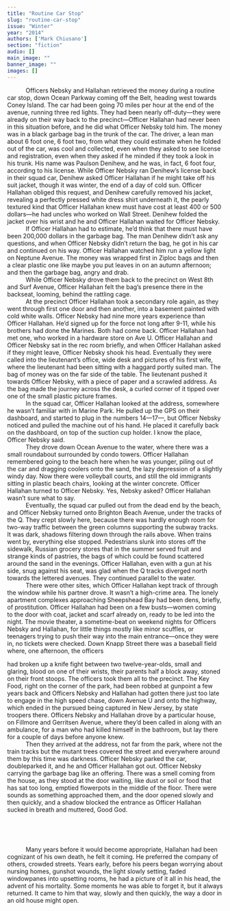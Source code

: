 ```yaml
---
title: "Routine Car Stop"
slug: "routine-car-stop"
issue: "Winter"
year: "2014"
authors: ['Mark Chiusano']
section: "fiction"
audio: []
main_image: ""
banner_image: ""
images: []
---
```

           Officers Nebsky and Hallahan retrieved the money during a routine car stop, down Ocean Parkway coming off the Belt, heading west towards Coney Island. The car had been going 70 miles per hour at the end of the avenue, running three red lights. They had been nearly off-duty—they were already on their way back to the precinct—Officer Hallahan had never been in this situation before, and he did what Officer Nebsky told him. The money was in a black garbage bag in the trunk of the car. The driver, a lean man about 6 foot one, 6 foot two, from what they could estimate when he folded out of the car, was cool and collected, even when they asked to see license and registration, even when they asked if he minded if they took a look in his trunk. His name was Paulson Denihew, and he was, in fact, 6 foot four, according to his license. While Officer Nebsky ran Denihew’s license back in their squad car, Denihew asked Officer Hallahan if he might take off his suit jacket, though it was winter, the end of a day of cold sun. Officer Hallahan obliged this request, and Denihew carefully removed his jacket, revealing a perfectly pressed white dress shirt underneath it, the pearly textured kind that Officer Hallahan knew must have cost at least 400 or 500 dollars—he had uncles who worked on Wall Street. Denihew folded the jacket over his wrist and he and Officer Hallahan waited for Officer Nebsky.  
            If Officer Hallahan had to estimate, he’d think that there must have been 200,000 dollars in the garbage bag. The man Denihew didn’t ask any questions, and when Officer Nebsky didn’t return the bag, he got in his car and continued on his way. Officer Hallahan watched him run a yellow light on Neptune Avenue. The money was wrapped first in Ziploc bags and then a clear plastic one like maybe you put leaves in on an autumn afternoon; and then the garbage bag, angry and drab.  
            While Officer Nebsky drove them back to the precinct on West 8th and Surf Avenue, Officer Hallahan felt the bag’s presence there in the backseat, looming, behind the rattling cage.  
            At the precinct Officer Hallahan took a secondary role again, as they went through first one door and then another, into a basement painted with cold white walls. Officer Nebsky had nine more years experience than Officer Hallahan. He’d signed up for the force not long after 9-11, while his brothers had done the Marines. Both had come back. Officer Hallahan had met one, who worked in a hardware store on Ave U. Officer Hallahan and Officer Nebsky sat in the rec room briefly, and when Officer Hallahan asked if they might leave, Officer Nebsky shook his head. Eventually they were called into the lieutenant’s office, wide desk and pictures of his first wife, where the lieutenant had been sitting with a haggard portly suited man. The bag of money was on the far side of the table. The lieutenant pushed it towards Officer Nebsky, with a piece of paper and a scrawled address. As the bag made the journey across the desk, a curled corner of it tipped over one of the small plastic picture frames.  
            In the squad car, Officer Hallahan looked at the address, somewhere he wasn’t familiar with in Marine Park. He pulled up the GPS on their dashboard, and started to plug in the numbers 14—17—, but Officer Nebsky noticed and pulled the machine out of his hand. He placed it carefully back on the dashboard, on top of the suction cup holder. I know the place, Officer Nebsky said.  
            They drove down Ocean Avenue to the water, where there was a small roundabout surrounded by condo towers. Officer Hallahan remembered going to the beach here when he was younger, piling out of the car and dragging coolers onto the sand, the lazy depression of a slightly windy day. Now there were volleyball courts, and still the old immigrants sitting in plastic beach chairs, looking at the winter concrete. Officer Hallahan turned to Officer Nebsky. Yes, Nebsky asked? Officer Hallahan wasn’t sure what to say.  
            Eventually, the squad car pulled out from the dead end by the beach, and Officer Nebsky turned onto Brighton Beach Avenue, under the tracks of the Q. They crept slowly here, because there was hardly enough room for two-way traffic between the green columns supporting the subway tracks. It was dark, shadows filtering down through the rails above. When trains went by, everything else stopped. Pedestrians slunk into stores off the sidewalk, Russian grocery stores that in the summer served fruit and strange kinds of pastries, the bags of which could be found scattered around the sand in the evenings. Officer Hallahan, even with a gun at his side, snug against his seat, was glad when the Q tracks diverged north towards the lettered avenues. They continued parallel to the water.  
            There were other sites, which Officer Hallahan kept track of through the window while his partner drove. It wasn’t a high-crime area. The lonely apartment complexes approaching Sheepshead Bay had been dens, briefly, of prostitution. Officer Hallahan had been on a few busts—women coming to the door with coat, jacket and scarf already on, ready to be led into the night. The movie theater, a sometime-beat on weekend nights for Officers Nebsky and Hallahan, for little things mostly like minor scuffles, or teenagers trying to push their way into the main entrance—once they were in, no tickets were checked. Down Knapp Street there was a baseball field where, one afternoon, the officers

had broken up a knife fight between two twelve-year-olds, small and glaring, blood on one of their wrists, their parents half a block away, stoned on their front stoops. The officers took them all to the precinct. The Key Food, right on the corner of the park, had been robbed at gunpoint a few years back and Officers Nebsky and Hallahan had gotten there just too late to engage in the high speed chase, down Avenue U and onto the highway, which ended in the pursued being captured in New Jersey, by state troopers there. Officers Nebsky and Hallahan drove by a particular house, on Fillmore and Gerritsen Avenue, where they’d been called in along with an ambulance, for a man who had killed himself in the bathroom, but lay there for a couple of days before anyone knew.  
            Then they arrived at the address, not far from the park, where not the train tracks but the mutant trees covered the street and everywhere around them by this time was darkness. Officer Nebsky parked the car, doubleparked it, and he and Officer Hallahan got out. Officer Nebsky carrying the garbage bag like an offering. There was a smell coming from the house, as they stood at the door waiting, like dust or soil or food that has sat too long, emptied flowerpots in the middle of the floor. There were sounds as something approached them, and the door opened slowly and then quickly, and a shadow blocked the entrance as Officer Hallahan sucked in breath and muttered, Good God.

 

 

           Many years before it would become appropriate, Hallahan had been cognizant of his own death, he felt it coming. He preferred the company of others, crowded streets. Years early, before his peers began worrying about nursing homes, gunshot wounds, the light slowly setting, faded windowpanes into upsetting rooms, he had a picture of it all in his head, the advent of his mortality. Some moments he was able to forget it, but it always returned. It came to him that way, slowly and then quickly, the way a door in an old house might open.


